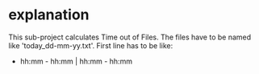 # explanation
This sub-project calculates Time out of Files. The files have to be named like 'today_dd-mm-yy.txt'.
First line has to be like:
- hh:mm - hh:mm | hh:mm - hh:mm
